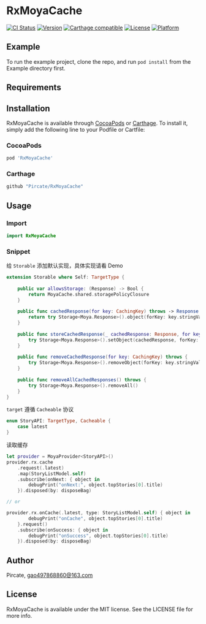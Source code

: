 # RxMoyaCache

[![CI Status](https://img.shields.io/travis/Pircate/RxMoyaCache.svg?style=flat)](https://travis-ci.org/Pircate/RxMoyaCache)
[![Version](https://img.shields.io/cocoapods/v/RxMoyaCache.svg?style=flat)](https://cocoapods.org/pods/RxMoyaCache)
[![Carthage compatible](https://img.shields.io/badge/Carthage-compatible-4BC51D.svg?style=flat)](https://github.com/Carthage/Carthage)
[![License](https://img.shields.io/cocoapods/l/RxMoyaCache.svg?style=flat)](https://cocoapods.org/pods/RxMoyaCache)
[![Platform](https://img.shields.io/cocoapods/p/RxMoyaCache.svg?style=flat)](https://cocoapods.org/pods/RxMoyaCache)

## Example

To run the example project, clone the repo, and run `pod install` from the Example directory first.

## Requirements

## Installation

RxMoyaCache is available through [CocoaPods](https://cocoapods.org) or [Carthage](https://github.com/Carthage/Carthage). To install
it, simply add the following line to your Podfile or Cartfile:

### CocoaPods
```ruby
pod 'RxMoyaCache'
```

### Carthage
```ruby
github "Pircate/RxMoyaCache"
```

## Usage

### Import
```swift
import RxMoyaCache
```

### Snippet

给 `Storable` 添加默认实现，具体实现请看 Demo
```swift
extension Storable where Self: TargetType {
    
    public var allowsStorage: (Response) -> Bool {
        return MoyaCache.shared.storagePolicyClosure
    }
    
    public func cachedResponse(for key: CachingKey) throws -> Response {
        return try Storage<Moya.Response>().object(forKey: key.stringValue)
    }
    
    public func storeCachedResponse(_ cachedResponse: Response, for key: CachingKey) throws {
        try Storage<Moya.Response>().setObject(cachedResponse, forKey: key.stringValue)
    }
    
    public func removeCachedResponse(for key: CachingKey) throws {
        try Storage<Moya.Response>().removeObject(forKey: key.stringValue)
    }
    
    public func removeAllCachedResponses() throws {
        try Storage<Moya.Response>().removeAll()
    }
}
```

`target` 遵循 `Cacheable` 协议
```swift
enum StoryAPI: TargetType, Cacheable {
    case latest
}
```

读取缓存
```swift
let provider = MoyaProvider<StoryAPI>()
provider.rx.cache
    .request(.latest)
    .map(StoryListModel.self)
    .subscribe(onNext: { object in
        debugPrint("onNext:", object.topStories[0].title)
    }).disposed(by: disposeBag)

// or

provider.rx.onCache(.latest, type: StoryListModel.self) { object in
        debugPrint("onCache", object.topStories[0].title)
    }.request()
    .subscribe(onSuccess: { object in
        debugPrint("onSuccess", object.topStories[0].title)
    }).disposed(by: disposeBag)
```

## Author

Pircate, gao497868860@163.com

## License

RxMoyaCache is available under the MIT license. See the LICENSE file for more info.
